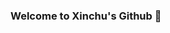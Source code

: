### Welcome to Xinchu's Github 👋

<!--
**Xinchu-Gao/Xinchu-Gao** is a ✨ _special_ ✨ repository because its `README.md` (this file) appears on your GitHub profile.

- 🌱 I’m currently living in Berlin.
-:tada: I just finished 9 weeks bootcamp of Le Wagon in Munich.
- 👯 Now time to searching for a job as junior fullstack web developer
- 📫 How to reach me **xinchu-gao@outlook.com**
-->
